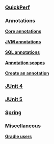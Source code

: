### **[QuickPerf]()**

### **Annotations**
**[Core annotations]()** <br><br>
**[JVM annotations]()**<br><br>
**[SQL annotations]()**<br><br>
**[Annotation scopes]()**<br><br>
**[Create an annotation]()**

### **[JUnit 4]()**

### **[JUnit 5]()**

### **[Spring]()**

### **Miscellaneous**
**[Gradle users]()**





